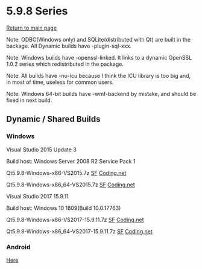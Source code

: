 # 5.9.8 Series

[Return to main page](index.md)

Note: ODBC(Windows only) and SQLite(distributed with Qt) are built in the backage. All Dynamic builds have -plugin-sql-xxx.

Note: Windows builds have -openssl-linked. It links to a dynamic OpenSSL 1.0.2 series which redistributed in the package.

Note: All builds have -no-icu because I think the ICU library is too big and, in most of time, useless for common users.

Note: Windows 64-bit builds have -wmf-backend by mistake, and should be fixed in next build.

## Dynamic / Shared Builds

### Windows

Visual Studio 2015 Update 3

Build host: Windows Server 2008 R2 Service Pack 1

Qt5.9.8-Windows-x86-VS2015.7z [SF](https://sourceforge.net/projects/fsu0413-qtbuilds/files/Qt5.9/Windows-x86/Qt5.9.8-Windows-x86-VS2015.7z/download) [Coding.net](https://dev.tencent.com/s/208440fc-acd2-4ea7-9241-dfe1a84eaf20)

Qt5.9.8-Windows-x86_64-VS2015.7z [SF](https://sourceforge.net/projects/fsu0413-qtbuilds/files/Qt5.9/Windows-x86_64/Qt5.9.8-Windows-x86_64-VS2015.7z/download) [Coding.net](https://dev.tencent.com/s/463b32b5-2bc0-4475-a1a4-8fd427e5b3a3)

Visual Studio 2017 15.9.11

Build host: Windows 10 1809(Build 10.0.17763)

Qt5.9.8-Windows-x86-VS2017-15.9.11.7z [SF](https://sourceforge.net/projects/fsu0413-qtbuilds/files/Qt5.9/Windows-x86/Qt5.9.8-Windows-x86-VS2017-15.9.11.7z/download) [Coding.net](https://dev.tencent.com/s/29c24cce-9c0f-4788-958b-47a98d9cfd3b)

Qt5.9.8-Windows-x86_64-VS2017-15.9.11.7z [SF](https://sourceforge.net/projects/fsu0413-qtbuilds/files/Qt5.9/Windows-x86_64/Qt5.9.8-Windows-x86_64-VS2017-15.9.11.7z/download) [Coding.net](https://dev.tencent.com/s/bb420931-52f3-4c2d-9ff9-241e49b945d8)

### Android

[Here](5.9.8-android.md)
